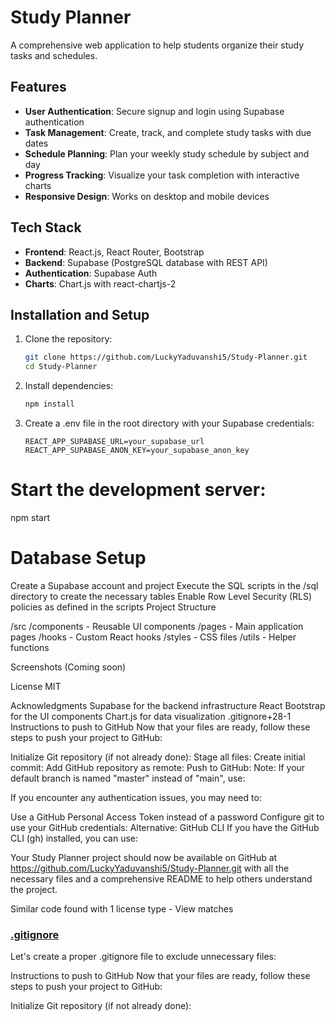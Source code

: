 # Study Planner

A comprehensive web application to help students organize their study tasks and schedules.

## Features

- **User Authentication**: Secure signup and login using Supabase authentication
- **Task Management**: Create, track, and complete study tasks with due dates
- **Schedule Planning**: Plan your weekly study schedule by subject and day
- **Progress Tracking**: Visualize your task completion with interactive charts
- **Responsive Design**: Works on desktop and mobile devices

## Tech Stack

- **Frontend**: React.js, React Router, Bootstrap
- **Backend**: Supabase (PostgreSQL database with REST API)
- **Authentication**: Supabase Auth
- **Charts**: Chart.js with react-chartjs-2

## Installation and Setup

1. Clone the repository:
   ```bash
   git clone https://github.com/LuckyYaduvanshi5/Study-Planner.git
   cd Study-Planner
   ```

2. Install dependencies:
   ```bash
   npm install
   ```

3. Create a .env file in the root directory with your Supabase credentials:
   ```env
   REACT_APP_SUPABASE_URL=your_supabase_url
   REACT_APP_SUPABASE_ANON_KEY=your_supabase_anon_key
   ```

# Start the development server:
npm start

# Database Setup
Create a Supabase account and project
Execute the SQL scripts in the /sql directory to create the necessary tables
Enable Row Level Security (RLS) policies as defined in the scripts
Project Structure

/src
  /components  - Reusable UI components
  /pages       - Main application pages
  /hooks       - Custom React hooks
  /styles      - CSS files
  /utils       - Helper functions

Screenshots
(Coming soon)

License
MIT

Acknowledgments
Supabase for the backend infrastructure
React Bootstrap for the UI components
Chart.js for data visualization
.gitignore+28-1
Instructions to push to GitHub
Now that your files are ready, follow these steps to push your project to GitHub:

Initialize Git repository (if not already done):
Stage all files:
Create initial commit:
Add GitHub repository as remote:
Push to GitHub:
Note: If your default branch is named "master" instead of "main", use:

If you encounter any authentication issues, you may need to:

Use a GitHub Personal Access Token instead of a password
Configure git to use your GitHub credentials:
Alternative: GitHub CLI
If you have the GitHub CLI (gh) installed, you can use:

Your Study Planner project should now be available on GitHub at https://github.com/LuckyYaduvanshi5/Study-Planner.git with all the necessary files and a comprehensive README to help others understand the project.

Similar code found with 1 license type - View matches


### [.gitignore](vscode-remote://codespaces/workspaces/Study-Planner/.gitignore)

Let's create a proper .gitignore file to exclude unnecessary files:

Instructions to push to GitHub
Now that your files are ready, follow these steps to push your project to GitHub:

Initialize Git repository (if not already done):
